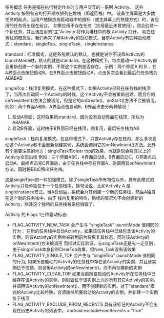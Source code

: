 任务概念
任务是指在执行特定作业时与用户交互的一系列 Activity。 这些 Activity 按照各自的打开顺序排列在堆栈（即返回栈）中。
设备主屏幕是大多数任务的起点。当用户触摸应用启动器中的图标（或主屏幕上的快捷方式）时，该应用的任务将出现在前台。 如果应用不存在任务（应用最近未曾使用），则会创建一个新任务，并且该应用的“主”Activity 将作为堆栈中的根 Activity 打开。
明白任务栈的概念后，我们再来了解Activity的启动模式。目前Activity有四种启动模式：standard、singleTop、singleTask、singleInstance

standard：标准模式，这是系统默认的默认，也就是说你不设置Activity的launchMode时，默认的就是standard。在这种模式下，每次启动一个Activity都会重新创建一个新的实例，不管这个实例是否存在。
示例：两个界面A 和 B ，在A界面点击按钮启动B，在B界面点击按钮启动A，点击多次会看到最后的任务栈为 ABABAB

singleTop：栈顶复用模式。在这种模式下，如果Activity已经在任务栈的栈顶了，当再次启动同一个Activity的时候，这个Activity不会被重新创建，而且它的onNewIntent()方法会被调用，但是它的onCreate()、onStart()方法不会被调用。
例如：两个界面A和B，A界面点击启动B，B界面点击分两种情况：
1)  启动A界面，这时效果同standard，因为没有启动界面在栈顶，所以为ABABAB
2) 启动B界面，这时由于B界面已经在栈顶，则复用，最后任务栈为AB

singleTask：栈内复用模式。在这种模式下，只要Activity存在栈内，那么多次启动这个Activity都不会重新创建实例，系统会调用它的onNewIntent()方法。此外有个需要注意的地方：singleTask有clear top的效果，也就是说会将其以上的Activity全部出栈
例如：三个界面ABC，A界面启动B，B界面启动C，C界面点击启动A，最终点击完C界面后，由于任务栈中存在界面A，则调用其onNewIntent方法，同时将B和C移出任务栈。

这是singleTask的一种加强模式，除了singleTask所有特性以外，具有此模式的Activity只能单独位于一个任务栈中。换句话说，比如Activity A 是singleInstance模式，当A启动后，系统会为其创建一个新的任务栈，然后A独自在这个新的任务栈中，由于 栈内复用的特性，后续的情况均不会创建新的Activity，除非这个独特的任务栈被系统销毁了。

Activity 的 Flags
1三种启动标志:
* FLAG_ACTIVITY_NEW_TASK
会产生与 "singleTask" launchMode 值相同的行为； 
在新的任务栈中启动Activity，如果该任务栈中已经包含该Activity的实例，则该Activity的实例会被转到前台将恢复其状态，同时该Activity的onNewIntent()方法被调用
而经过实际验证，与singleTask还是有一定区别，由于singleTask本身自带ClearTop效果，但New_Task没有该效果
* FLAG_ACTIVITY_SINGLE_TOP
会产生与 "singleTop" launchMode 值相同的行为;
如果所要启动的Activity的任务栈中存在该Activity的实例，并且该实例位于栈顶，则调用Actiivty的onNewIntent()，而不再创建新的实例
* FLAG_ACTIVITY_CLEAR_TOP
如果当前所要启动的Activity所在任务栈中已经存在该Activity的实例，则销毁位于该实例上方的所有其它Activity的实例，并调用该Activity的onNewIntent()，而不创建新的实例。对于”standard”模式的Activity比较特殊，会清除掉所要启动的Activity的实例，并新建一个实例位于栈顶
* FLAG_ACTIVITY_EXCLUDE_FROM_RECENTS
具有该标记的Activity不会出现在历史Activity的列表中。
android:excludeFromRecents = "true"



